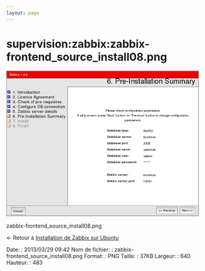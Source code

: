 ```yaml
---
layout: page
---
```


supervision:zabbix:zabbix-frontend\_source\_install08.png
=========================================================

[![zabbix-frontend\_source\_install08.png](../../../assets/media/supervision/zabbix/zabbix-frontend_source_install08.png@cache=&w=640&h=483 "zabbix-frontend_source_install08.png")](../../../assets/media/supervision/zabbix/zabbix-frontend_source_install08.png@cache= "Afficher le fichier original")

zabbix-frontend\_source\_install08.png

← Retour à [Installation de Zabbix sur
Ubuntu](../../../zabbix/zabbix-ubuntu-install.html "zabbix:zabbix-ubuntu-install")

Date:
:   2013/03/29 09:42
Nom de fichier:
:   zabbix-frontend\_source\_install08.png
Format:
:   PNG
Taille:
:   37KB
Largeur:
:   640
Hauteur:
:   483

